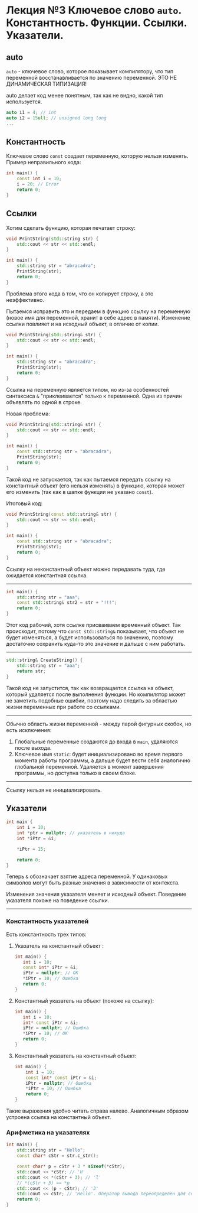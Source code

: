 # Лекция №3 Ключевое слово `auto`. Константность. Функции. Ссылки. Указатели.

## auto

`auto` - ключевое слово, которое показывает компилятору, что тип переменной восстанавливается по значению переменной. ЭТО НЕ ДИНАМИЧЕСКАЯ ТИПИЗАЦИЯ!

auto делает код менее понятным, так как не видно, какой тип используется.

```c++
auto i1 = 4; // int
auto i2 = 15ull; // unsigned long long
...
```

## Константность

Ключевое слово `const` создает переменную, которую нельзя изменять. Пример неправильного кода:
```c++
int main() {
    const int i = 10;
    i = 20; // Error
    return 0;
}
```

## Ссылки

Хотим сделать функцию, которая печатает строку:
```c++
void PrintString(std::string str) {
    std::cout << str << std::endl;
}

int main() {
    std::string str = "abracadra";
    PrintString(str);
    return 0;
}
```

Проблема этого кода в том, что он копирует строку, а это неэффективно.

Пытаемся исправить это и передаем в функцию ссылку на переменную (новое имя для переменной, хранит в себе адрес в памяти). Изменение ссылки повлияет и на исходный объект, в отличие от копии.

```c++
void PrintString(std::string& str) {
    std::cout << str << std::endl;
}

int main() {
    std::string str = "abracadra";
    PrintString(str);
    return 0;
}
```

Ссылка на переменную является типом, но из-за особенностей синтаксиса `&` "приклеивается" только к переменной. Одна из причин объявлять по одной в строке.

Новая проблема:

```c++
void PrintString(std::string& str) {
    std::cout << str << std::endl;
}

int main() {
    const std::string str = "abracadra";
    PrintString(str);
    return 0;
}
```

Такой код не запускается, так как пытаемся передать ссылку на константный объект (его нельзя изменять) в функцию, которая может его изменить (так как в шапке функции не указано `const`).

Итоговый код: 
```c++
void PrintString(const std::string& str) {
    std::cout << str << std::endl;
}

int main() {
    const std::string str = "abracadra";
    PrintString(str);
    return 0;
}
```

Ссылку на неконстантный объект можно передавать туда, где ожидается константная ссылка. 

---

```c++
int main() {
    std::string str = "aaa";
    const std::string& str2 = str + "!!!";
    return 0;
}
```

Этот код рабочий, хотя ссылке присваиваем временный объект. Так происходит, потому что `const std::string&` показывает, что объект не будет изменяться, а будет использоваться по значению, поэтому достаточно сохранить куда-то это значение и дальше с ним работать.

---

```c++
std::string& CreateString() {
    std::string str = "aaa";
    return str;
}
```

Такой код не запустится, так как возвращается ссылка на объект, который удаляется после выполнения функции. Но компилятор может не заметить подобные ошибки, поэтому надо следить за областью жизни переменных при работе со ссылками.

---

Обычно область жизни переменной - между парой фигурных скобок, но есть исключения:
1) Глобальные переменные создаются до входа в `main`, удаляются после выхода.
2) Ключевое имя `static`: будет инициализировано во время первого момента работы программы, а дальше будет вести себя аналогично глобальной переменной. Удаляется в момент завершения программы, но доступна только в своем блоке.
---

Ссылку нельзя не инициализировать. 

## Указатели

```c++
int main {
    int i = 10;
    int *ptr = nullptr; // указатель в никуда
    int *iPtr = &i;

    *iPtr = 15;

    return 0;
}
```

Теперь `&` обозначает взятие адреса переменной. У одинаковых символов могут быть разные значения в зависимости от контекста.

Изменения значения указателя меняет и исходный объект. Поведение указателя похоже на поведение ссылки.

---

### Константность указателей

Есть константность трех типов:

1) Указатель на константный объект :
     ```c++
    int main() {
        int i = 10;
        const int* iPtr = &i;
        iPtr = nullptr; // OK
        *iPtr = 10; // Ошибка
        return 0;
    }
    ```

2) Константный указатель на объект (похоже на ссылку):
     ```c++
    int main() {
        int i = 10;
        int* const iPtr = &i;
        iPtr = nullptr; // Ошибка
        *iPtr = 10; // ОК
        return 0;
    }
    ```

3) Константный указатель на константный объект:
    ```c++
    int main() {
        int i = 10;
        const int* const iPtr = &i;
        iPtr = nullptr; // Ошибка
        *iPtr = 10; // Ошибка
        return 0;
    }
    ```

Такие выражения удобно читать справа налево. Аналогичным образом устроена ссылка на константный объект.

### Арифметика на указателях

```c++
int main() {
    std::string str = "Hello";
    const char* cStr = str.c_str();

    const char* p = cStr + 3 * sizeof(*cStr);
    std::cout << *cStr; // 'H'
    std::cout << *(cStr + 3); // 'l'
    // *(cStr + 3) == *p
    std::cout << (p - cStr); // '3'
    std::cout << cStr; // 'Hello'. Оператор вывода переопределен для const char* 
    return 0;
}
```

